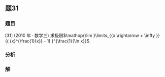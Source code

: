 ## 题31
### 题目
[31] (2010 年 · 数学三) 求极限$\mathop{\lim }\limits_{{x \rightarrow   + \infty }}{( {x}^{\frac{1}{x}} - 1) }^{\frac{1}{\ln x}}$. 
### 分析

### 解